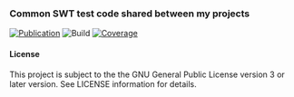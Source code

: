 ### Common SWT test code shared between my projects
[![Publication](https://img.shields.io/maven-central/v/de.carne/java-test-swt-gtk-linux-x86_64)](https://search.maven.org/artifact/de.carne/java-test-swt-gtk-linux-x86_64)
![Build](https://github.com/hdecarne/java-test-swt/actions/workflows/build-on-linux.yml/badge.svg)
[![Coverage](https://sonarcloud.io/api/project_badges/measure?project=de.carne%3Ajava-test-swt&metric=coverage)](https://sonarcloud.io/dashboard?id=de.carne%3Ajava-test-swt)  

#### License
This project is subject to the the GNU General Public License version 3 or later version.
See LICENSE information for details.
